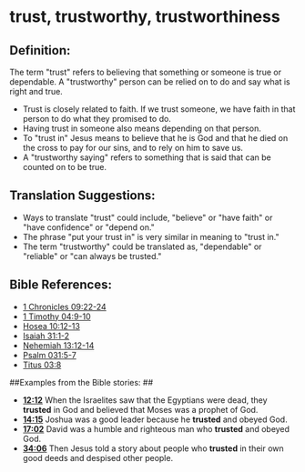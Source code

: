 # trust, trustworthy, trustworthiness #

## Definition: ##

The term "trust" refers to believing that something or someone is true or dependable. A "trustworthy" person can be relied on to do and say what is right and true.

* Trust is closely related to faith. If we trust someone, we have faith in that person to do what they promised to do.
* Having trust in someone also means depending on that person.
* To "trust in" Jesus means to believe that he is God and that he died on the cross to pay for our sins, and to rely on him to save us.
* A "trustworthy saying" refers to something that is said that can be counted on to be true.

## Translation Suggestions: ##

* Ways to translate "trust" could include, "believe" or "have faith" or "have confidence" or "depend on."
* The phrase "put your trust in" is very similar in meaning to "trust in."
* The term "trustworthy" could be translated as, "dependable" or "reliable" or "can always be trusted."



## Bible References: ##

* [1 Chronicles 09:22-24](en/tn/1ch/help/09/22)
* [1 Timothy 04:9-10](en/tn/1ti/help/04/09)
* [Hosea 10:12-13](en/tn/hos/help/10/12)
* [Isaiah 31:1-2](en/tn/isa/help/31/01)
* [Nehemiah 13:12-14](en/tn/neh/help/13/12)
* [Psalm 031:5-7](en/tn/psa/help/31/05)
* [Titus 03:8](en/tn/tit/help/03/08)

##Examples from the Bible stories: ##

* __[12:12](en/tn/obs/help/12/12)__ When the Israelites saw that the Egyptians were dead, they __trusted__  in God and believed that Moses was a prophet of God.
* __[14:15](en/tn/obs/help/14/15)__ Joshua was a good leader because he __trusted__  and obeyed God.
* __[17:02](en/tn/obs/help/17/02)__ David was a humble and righteous man who __trusted__  and obeyed God.
* __[34:06](en/tn/obs/help/34/06)__ Then Jesus told a story about people who __trusted__  in their own good deeds and despised other people.